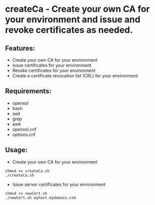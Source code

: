 # createCa - Create your own CA for your environment and issue and revoke certificates as needed.

## Features:
* Create your own CA for your environment
* Issue certificates for your environment
* Revoke certificates for your environment
* Create a certificate revocation list (CRL) for your environment

## Requirements:
* openssl
* bash
* sed
* grep
* awk
* openssl.cnf
* options.cnf

## Usage:
* Create your own CA for your environment
```shell
chmod +x createCa.sh
./createCa.sh
```

* Issue server certificates for your environment
```shell
chmod +x newCert.sh
./newCert.sh myhost.mydomain.com
```
